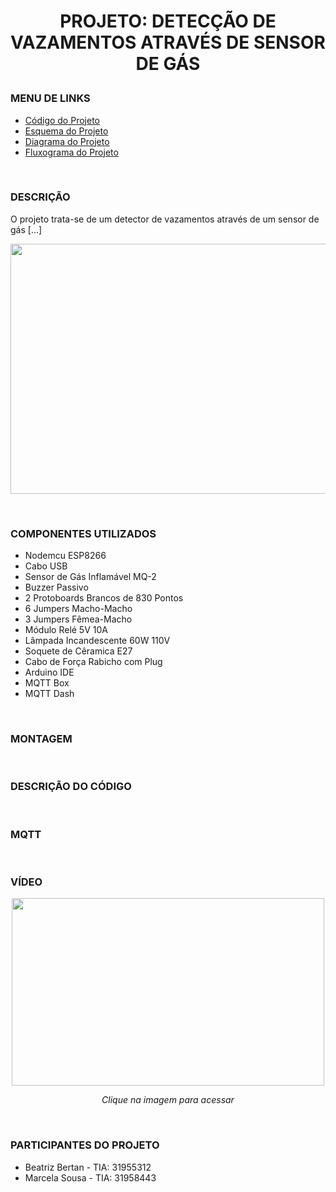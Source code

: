 # <p align="center"> PROJETO: DETECÇÃO DE VAZAMENTOS ATRAVÉS DE SENSOR DE GÁS </p>

### MENU DE LINKS
<ul>
<li><a href= "https://github.com/BeatrizBertan/Projeto-OIC/blob/main/Projeto.ino">Código do Projeto</a></li>
<li><a href= "https://github.com/BeatrizBertan/Projeto-OIC/blob/main/Projeto.png">Esquema do Projeto </a></li>
<li><a href= "https://github.com/BeatrizBertan/Projeto-OIC/blob/main/Projeto_Esquem%C3%A1tico.png"> Diagrama do Projeto </a></li>
<li><a href= "https://github.com/BeatrizBertan/Projeto-OIC/blob/main/Fluxograma%20do%20Projeto.png">Fluxograma do Projeto </a></li>
</ul>

<br/>

### DESCRIÇÃO 
<p>
O projeto trata-se de um detector de vazamentos através de um sensor de gás [...]
</p>

<p align="center"><img src="https://user-images.githubusercontent.com/61274339/119237464-4fa63f00-bb13-11eb-8a85-f62d44c92b3a.jpg"  width="600px" height="400px"/></p>


<br/>

### COMPONENTES UTILIZADOS
<ul>
<li>Nodemcu ESP8266</li>
<li>Cabo USB</li>
<li>Sensor de Gás Inflamável MQ-2</li>
<li>Buzzer Passivo</li>
<li>2 Protoboards Brancos de 830 Pontos</li>
<li>6 Jumpers Macho-Macho</li>
<li>3 Jumpers Fêmea-Macho</li>
<li>Módulo Relé 5V 10A</li>
<li>Lâmpada Incandescente 60W 110V</li>
<li>Soquete de Cêramica E27</li>
<li>Cabo de Força Rabicho com Plug</li>
<li>Arduino IDE</li>
<li>MQTT Box</li>
<li>MQTT Dash</li>
</ul>

<br/>

### MONTAGEM

<br/>

### DESCRIÇÃO DO CÓDIGO

<br/>

### MQTT

<br/>

### VÍDEO
<a href="https://www.youtube.com/watch?v=ndUKIbRHds0&ab_channel=Beatriz" title="Projeto Tea Time"><p align="center"><img src="https://ecotelecom.com.br/wp-content/uploads/2020/12/Solucoes-de-conectividade-por-que-sao-essenciais-para-o-avanco-das-empresas-na-era-digital-Ecotelecom-Vivo-Empresas.jpg" width="500px" height="300px" align="center"></p></a>
 <p align="center"> <i> Clique na imagem para acessar </i> </p>
<br/>

### PARTICIPANTES DO PROJETO
<ul>
<li>Beatriz Bertan - TIA: 31955312</li>
<li>Marcela Sousa - TIA: 31958443</li>
</ul>
